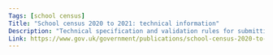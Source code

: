 ```yaml
---
Tags: [school census]
Title: "School census 2020 to 2021: technical information"
Description: "Technical specification and validation rules for submitting 2020 to 2021 school census data."
Link: https://www.gov.uk/government/publications/school-census-2020-to-2021-technical-information
---
```

